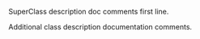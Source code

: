 SuperClass description doc comments first line.

Additional class description documentation comments.
